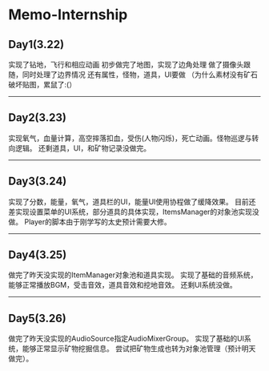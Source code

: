 # Memo-Internship
## Day1(3.22)
  实现了钻地，飞行和相应动画
  初步做完了地图，实现了边角处理
  做了摄像头跟随，同时处理了边界情况
  还有属性，怪物，道具，UI要做
  （为什么素材没有矿石破坏贴图，累鼠了:(）

---

## Day2(3.23)
实现氧气，血量计算，高空摔落扣血，受伤(人物闪烁)，死亡动画。怪物巡逻与转向逻辑。
还剩道具，UI，和矿物记录没做完。

---

## Day3(3.24)

实现了分数，能量，氧气，道具栏的UI，能量UI使用协程做了缓降效果。
目前还差实现设置菜单的UI系统，部分道具的具体实现，ItemsManager的对象池实现没做。
Player的脚本由于刚学写的太史预计需要大修。

---

## Day4(3.25)

做完了昨天没实现的ItemManager对象池和道具实现。
实现了基础的音频系统，能够正常播放BGM，受击音效，道具音效和挖地音效。
还剩UI系统没做。

---

## Day5(3.26)

做完了昨天没实现的AudioSource指定AudioMixerGroup。
实现了基础的UI系统，能够正常显示矿物挖掘信息。
尝试把矿物生成也转为对象池管理（预计明天做完）。
